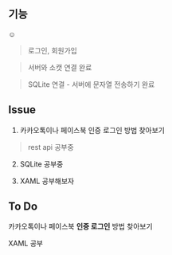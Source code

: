 ## 기능
☺️

> 로그인, 회원가입

> 서버와 소캣 연결 완료

> SQLite 연결 - 서버에 문자열 전송하기 완료

## Issue

1. 카카오톡이나 페이스북 인증 로그인 방법 찾아보기
> rest api 공부중

2. SQLite 공부중

3. XAML 공부해보자

## To Do

카카오톡이나 페이스북 **인증 로그인** 방법 찾아보기

XAML 공부
